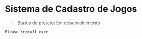 # Sistema de Cadastro de Jogos 

> Status do projeto: Em desenvolvimento

```
Please install exec
```
